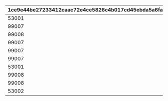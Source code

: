 |1ce9e44be27233412caac72e4ce5826c4b017cd45ebda5a6fa25af59c1a48ce9|bdc1cec8fb3104ec0c5a1c0c25446cc6b71e7945a1fe13ea8e5995ec123b8f0c|6e7343ee0d4a192cea3c2dff677f55fecd9744656bc4561366b041c4575736bf|35dab316a821c7a494a4c5a0b2c26391ad1d09cfb4ae08c2448be6de20700ec2|
| --- | --- | --- | --- |
|53001|1|1|22|
|99007|500|2|21|
|99008|1|3|21|
|99007|800|4|21|
|99007|2000|5|21|
|99007|1000|6|21|
|53001|2|7|22|
|99008|2|8|21|
|99008|3|9|21|
|53002|1|10|22|